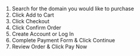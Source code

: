 1. Search for the domain you would like to purchase
2. Click Add to Cart
3. Click Checkout
4. Click Confirm Order
5. Create Account or Log In
6. Complete Payment Form & Click Continue
7. Review Order & Click Pay Now